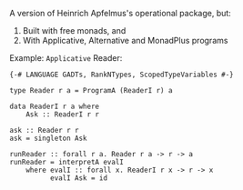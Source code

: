 A version of Heinrich Apfelmus's operational package, but:

1. Built with free monads, and
2. With Applicative, Alternative and MonadPlus programs

Example: `Applicative` Reader:

    {-# LANGUAGE GADTs, RankNTypes, ScopedTypeVariables #-}

    type Reader r a = ProgramA (ReaderI r) a

    data ReaderI r a where
        Ask :: ReaderI r r

    ask :: Reader r r
    ask = singleton Ask

    runReader :: forall r a. Reader r a -> r -> a
    runReader = interpretA evalI
        where evalI :: forall x. ReaderI r x -> r -> x
              evalI Ask = id
